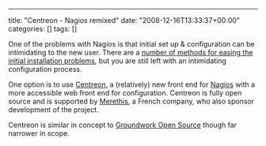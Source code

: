 ---
title: "Centreon - Nagios remixed"
date: "2008-12-16T13:33:37+00:00"
categories: []
tags: []

One of the problems with Nagios is that initial set up &amp; configuration can be intimidating to the new user. There are a <a href="http://techteapot.com/top-3-easy-nagios-setup-options/">number of methods for easing the initial installation problems</a>, but you are still left with an intimidating configuration process.

One option is to use <a href="http://www.centreon.com/">Centreon,</a> a (relatively) new front end for <a href="http://nagios.org/">Nagios</a> with a more accessible web front end for configuration. Centreon is fully open source and is supported by <a href="http://www.merethis.com/">Merethis</a>, a French company, who also sponsor development of the project.

Centreon is similar in concept to <a href="http://www.groundworkopensource.com/">Groundwork Open Source</a> though far narrower in scope.
